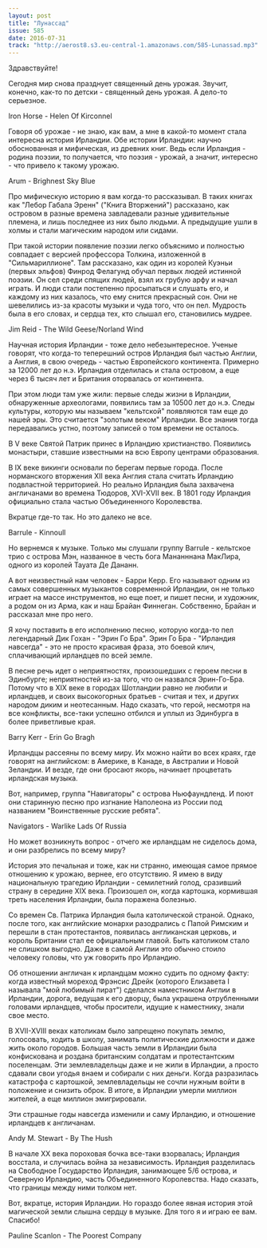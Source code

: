 ```yaml
---
layout: post
title: "Лунассад"
issue: 585
date: 2016-07-31
track: "http://aerost8.s3.eu-central-1.amazonaws.com/585-Lunassad.mp3"
---
```


Здравствуйте!

Сегодня мир снова празднует священный день урожая. Звучит, конечно, как-то по детски - священный день урожая. А дело-то серьезное.

Iron Horse - Helen Of Kirconnel

Говоря об урожае - не знаю, как вам, а мне в какой-то момент стала интересна история Ирландии. Обе истории Ирландии: научно обоснованная и мифическая, из древних книг. Ведь если Ирландия - родина поэзии, то получается, что поэзия - урожай, а значит, интересно - что привело к такому урожаю.

Arum - Brighnest Sky Blue

Про мифическую историю я вам когда-то рассказывал. В таких книгах как "Лебор Габала Эренн" ("Книга Вторжений") рассказано, как островом в разные времена завладевали разные удивительные племена, и лишь последнее из них было людьми. А предыдущие ушли в холмы и стали магическим народом или сидами.

При такой истории появление поэзии легко объяснимо и полностью совпадает с версией профессора Толкина, изложенной в "Сильмариллионе". Там рассказано, как один из королей Куэньи (первых эльфов) Финрод Фелагунд обучал первых людей истинной поэзии. Он сел среди спящих людей, взял их грубую арфу и начал играть. И люди стали постепенно просыпаться и слушать его, и каждому из них казалось, что ему снится прекрасный сон. Они не шевелились из-за красоты музыки и чуда того, что он пел. Мудрость была в его словах, и сердца тех, кто слышал его, становились мудрее.

Jim Reid - The Wild Geese/Norland Wind

Научная история Ирландии - тоже дело небезынтересное. Ученые говорят, что когда-то теперешний остров Ирландия был частью Англии, а Англия, в свою очередь - частью Европейского континента. Примерно за 12000 лет до н.э. Ирландия отделилась и стала островом, а еще через 6 тысяч лет и Британия оторвалась от континента.

При этом люди там уже жили: первые следы жизни в Ирландии, обнаруженные археологами, появились там за 10500 лет до н.э. Следы культуры, которую мы называем "кельтской" появляются там еще до нашей эры. Это считается "золотым веком" Ирландии. Все знания тогда передавались устно, поэтому записей о том времени не осталось.

В V веке Святой Патрик принес в Ирландию христианство. Появились монастыри, ставшие известными на всю Европу центрами образования.

В IX веке викинги основали по берегам первые города. После норманского вторжения XII века Англия стала считать Ирландию подвластной территорией. Но реально Ирландия была захвачена англичанами во времена Тюдоров, XVI-XVII век. В 1801 году Ирландия официально стала частью Объединенного Королевства.

Вкратце где-то так. Но это далеко не все.

Barrule - Kinnoull

Но вернемся к музыке. Только мы слушали группу Barrule - кельтское трио с острова Мэн, названное в честь бога Мананннана МакЛира, одного из королей Тауата Де Дананн.

А вот неизвестный нам человек - Барри Керр. Его называют одним из самых совершенных музыкантов современной Ирландии, он не только играет на массе инструментов, но еще поет, и пишет песни, и художник, а родом он из Арма, как и наш Брайан Финнеган. Собственно, Брайан и рассказал мне про него.

Я хочу поставить в его исполнению песню, которую когда-то пел легендарный Дик Гохан - "Эрин Го Бра". Эрин Го Бра - "Ирландия навсегда" - это не просто красивая фраза, это боевой клич, сплачивающий ирландцев по всей земле.

В песне речь идет о неприятностях, произошедших с героем песни в Эдинбурге; неприятностей из-за того, что он назвался Эрин-Го-Бра. Потому что в XIX веке в городах Шотландии равно не любили и ирландцев, и своих высокогорных братьев - считая и тех, и других народом диким и неотесанным. Надо сказать, что герой, несмотря на все конфликты, все-таки успешно отбился и уплыл из Эдинбурга в более приветливые края.

Barry Kerr - Erin Go Bragh

Ирландцы рассеяны по всему миру. Их можно найти во всех краях, где говорят на английском: в Америке, в Канаде, в Австралии и Новой Зеландии. И везде, где они бросают якорь, начинает процветать ирландская музыка.

Вот, например, группа "Навигаторы" с острова Ньюфаундленд. И поют они старинную песню про изгнание Наполеона из России под названием "Воинственные русские ребята".

Navigators - Warlike Lads Of Russia

Но может возникнуть вопрос - отчего же ирландцам не сиделось дома, и они разбрелись по всему миру?

История это печальная и тоже, как ни странно, имеющая самое прямое отношению к урожаю, вернее, его отсутствию. Я имею в виду национальную трагедию Ирландии - семилетний голод, сразивший страну в середине XIX века. Произошел он, когда картошка, кормившая треть населения Ирландии, была поражена болезнью.

Со времен Св. Патрика Ирландия была католической страной. Однако, после того, как английские монархи разодрались с Папой Римским и перешли в стан протестантов, появилась англиканская церковь, и король Британии стал ее официальным главой. Быть католиком стало не слишком выгодно. Даже в самой Англии это обычно стоило человеку головы, что уж говорить про Ирландию.

Об отношении англичан к ирландцам можно судить по одному факту: когда известный мореход Фрэнсис Дрейк (которого Елизавета I называла "мой любимый пират") сделался наместником Англии в Ирландии, дорога, ведущая к его дворцу, была украшена отрубленными головами ирландцев, чтобы просители, идущие к наместнику, знали свое место.

В XVII-XVIII веках католикам было запрещено покупать землю, голосовать, ходить в школу, занимать политические должности и даже жить около городов. Большая часть земли в Ирландии была конфискована и роздана британским солдатам и протестантским поселенцам. Эти землевладельцы даже и не жили в Ирландии, а просто сдавали свои угодья внаем и собирали с них деньги. Когда разразилась катастрофа с картошкой, землевладельцы не сочли нужным войти в положение и снизить оброк. В итоге, в Ирландии умерли миллион жителей, а еще миллион эмигрировали.

Эти страшные годы навсегда изменили и саму Ирландию, и отношение ирландцев к англичанам.

Andy M. Stewart - By The Hush

В начале XX века пороховая бочка все-таки взорвалась; Ирландия восстала, и случилась война за независимость. Ирландия разделилась на Свободное Государство Ирландия, занимающее 5/6 острова, и Северную Ирландию, часть Объединенного Королевства. Надо сказать, что границы между ними толком нет.

Вот, вкратце, история Ирландии. Но гораздо более явная история этой магической земли слышна сердцу в музыке. Для того я и играю ее вам. Спасибо!

Pauline Scanlon - The Poorest Company
